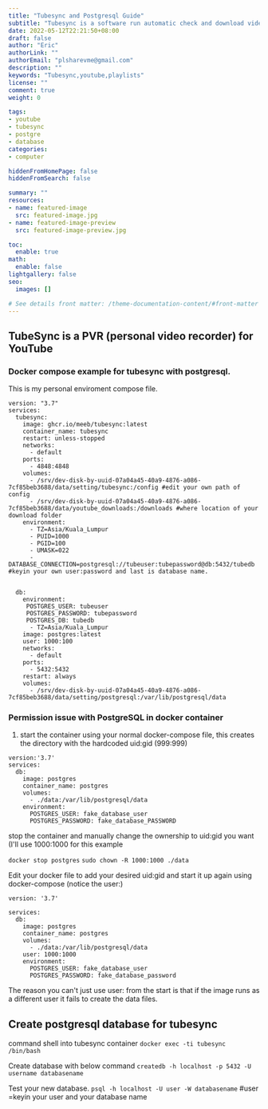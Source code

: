 ```yaml
---
title: "Tubesync and Postgresql Guide"
subtitle: "Tubesync is a software run automatic check and download video from youtube playlists"
date: 2022-05-12T22:21:50+08:00
draft: false
author: "Eric"
authorLink: ""
authorEmail: "plsharevme@gmail.com"
description: ""
keywords: "Tubesync,youtube,playlists"
license: ""
comment: true
weight: 0

tags:
- youtube
- tubesync
- postgre
- database
categories:
- computer

hiddenFromHomePage: false
hiddenFromSearch: false

summary: ""
resources:
- name: featured-image
  src: featured-image.jpg
- name: featured-image-preview
  src: featured-image-preview.jpg

toc:
  enable: true
math:
  enable: false
lightgallery: false
seo:
  images: []

# See details front matter: /theme-documentation-content/#front-matter
---
```


<!--more-->

## TubeSync is a PVR (personal video recorder) for YouTube

### Docker compose example for tubesync with postgresql.

This is my personal enviroment compose file.

```
version: "3.7"
services:
  tubesync:
    image: ghcr.io/meeb/tubesync:latest
    container_name: tubesync
    restart: unless-stopped
    networks:
      - default
    ports:
      - 4848:4848
    volumes:
      - /srv/dev-disk-by-uuid-07a04a45-40a9-4876-a086-7cf85beb3688/data/setting/tubesync:/config #edit your own path of config
      - /srv/dev-disk-by-uuid-07a04a45-40a9-4876-a086-7cf85beb3688/data/youtube_downloads:/downloads #where location of your download folder
    environment:
      - TZ=Asia/Kuala_Lumpur
      - PUID=1000
      - PGID=100
      - UMASK=022
      - DATABASE_CONNECTION=postgresql://tubeuser:tubepassword@db:5432/tubedb #keyin your own user:password and last is database name.


  db:
    environment:
     POSTGRES_USER: tubeuser
     POSTGRES_PASSWORD: tubepassword
     POSTGRES_DB: tubedb
      - TZ=Asia/Kuala_Lumpur
    image: postgres:latest
    user: 1000:100
    networks:
      - default
    ports:
      - 5432:5432
    restart: always
    volumes:
      - /srv/dev-disk-by-uuid-07a04a45-40a9-4876-a086-7cf85beb3688/data/setting/postgresql:/var/lib/postgresql/data
```

### Permission issue with PostgreSQL in docker container
  
1. start the container using your normal docker-compose file, this creates the directory with the hardcoded uid:gid (999:999)

```
version:'3.7'
services:
  db:
    image: postgres
    container_name: postgres
    volumes:
      - ./data:/var/lib/postgresql/data
    environment:
      POSTGRES_USER: fake_database_user
      POSTGRES_PASSWORD: fake_database_PASSWORD
 ```     
      
stop the container and manually change the ownership to uid:gid you want (I'll use 1000:1000 for this example

`docker stop postgres`
`sudo chown -R 1000:1000 ./data `

Edit your docker file to add your desired uid:gid and start it up again using docker-compose (notice the user:)
```
version: '3.7'

services:
  db:
    image: postgres
    container_name: postgres
    volumes:
      - ./data:/var/lib/postgresql/data
    user: 1000:1000
    environment:
      POSTGRES_USER: fake_database_user
      POSTGRES_PASSWORD: fake_database_password
 ```     
The reason you can't just use user: from the start is that if the image runs as a different user it fails to create the data files.

## Create postgresql database for tubesync

command shell into tubesync container
`docker exec -ti tubesync /bin/bash`

Create database with below command
`createdb -h localhost -p 5432 -U username databasename`

Test your new database.
`psql -h localhost -U user -W databasename`  #user =keyin your user and your database name 
